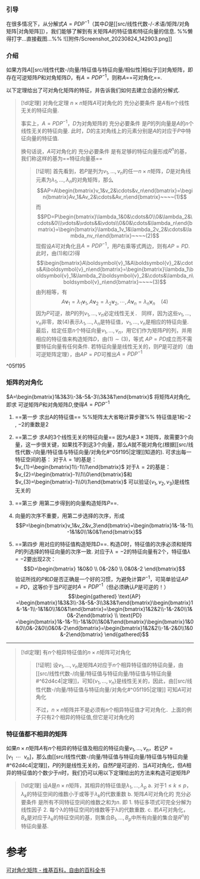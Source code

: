 

### 引导
在很多情况下，从分解式$A=PDP^{-1}$（其中$D$是[[src/线性代数-/-术语/矩阵/对角矩阵|对角矩阵]]），我们能够了解到有关矩阵$A$的特征值和特征向量的信息.
%%懒得打字...直接截图...%%
![[附件/Screenshot_20230824_142903.png]]

### 介绍
如果方阵$A$[[src/线性代数-/向量/特征值与特征向量/相似性|相似于]]对角矩阵，即存在可逆矩阵$P$和对角矩阵$D$，有$A=PDP^{-1}$，则称$A$==可对角化==.

以下定理给出了可对角化矩阵的特征，并告诉我们如何去建立合适的分解式.

> [!dl定理] 对角化定理
> $n\times n$矩阵$A$可对角化的 充分必要条件 是$A$有$n$个线性无关的特征向量.
> 
> 事实上，$A=PDP^{-1}$，$D$为对角矩阵的 充分必要条件 是$P$的列向量是$A$的$n$个线性无关的特征向量.
> 此时，$D$的主对角线上的元素分别是$A$的对应于$P$中特征向量的特征值.
> 
> 换句话说，$A$可对角化的 充分必要条件 是有足够的特征向量形成$R^{n}$的基，我们称这样的基为==特征向量基==
> > [!证明] 
> > 首先看到，若$P$是列为$v_1,\dots,v_{n}$的任一$n\times n$矩阵，$D$是对角线元素为$\lambda_{1},\dots,\lambda_n$的对角矩阵，那么
$$AP=A\begin{bmatrix}v_1&v_2&\cdots&v_n\end{bmatrix}=\begin{bmatrix}Av_1&Av_2&\cdots&Av_n\end{bmatrix}~~~~(1)$$
而
$$PD=P\begin{bmatrix}\lambda_1&0&\cdots&0\\0&\lambda_2&\cdots&0\\\vdots&\vdots&&\vdots\\0&0&\cdots&\lambda_n\end{bmatrix}=\begin{bmatrix}\lambda_1v_1&\lambda_2v_2&\cdots&\lambda_nv_n\end{bmatrix}~~~~(2)$$
现假设$A$可对角化且$A=PDP^{-1}$，用$P$右乘等式两边，则有$AP=PD$. 此时，由$(1)$和$(2)$得
$$\begin{bmatrix}A\boldsymbol{v}_1&A\boldsymbol{v}_2&\cdots&A\boldsymbol{v}_n\end{bmatrix}=\begin{bmatrix}\lambda_1\boldsymbol{v}_1&\lambda_2\boldsymbol{v}_2&\cdots&\lambda_n\boldsymbol{v}_n\end{bmatrix}~~~~(3)$$
由列相等，有
$$A\boldsymbol{v}_1=\lambda_1\boldsymbol{v}_1,A\boldsymbol{v}_2=\lambda_2\boldsymbol{v}_2,\cdots,A\boldsymbol{v}_n=\lambda_n\boldsymbol{v}_n~~~~(4)$$
因为$P$可逆，故$P$的列$v_1,\dots,v_{n}$必定线性无关．
同样，因为这些$v_1,\dots,v_{n}$非零，故$(4)$表示$\lambda_{1},\dots,\lambda_n$是特征值，$v_1,\dots,v_{n}$是相应的特征向量. 
最后，给定任意$n$个特征向量$v_1,\dots,v_{n}$，用它们作为矩阵$P$的列，并用相应的特征值来构造矩阵$D$，由$(1)\sim(3)$，等式 $AP=PD$成立而不需要特征向量有任何条件. 
若特征向量是线性无关的，则$P$是可逆的（由可逆矩阵定理），由$AP=PD$可推出$A=PDP^{-1}$

^05f195


### 矩阵的对角化 

$A=\begin{bmatrix}1&3&3\\-3&-5&-3\\3&3&1\end{bmatrix}$
将矩阵$A$对角化, 即求 可逆矩阵$P$和对角矩阵$D$,使得$A=PDP^{-1}$

1. ==第一步 求出A的特征值==
%%矩阵太大省略计算步骤%%
特征值是$1$和$-2$ , $-2$的重数是$2$

2. ==第二步 求A的3个线性无关的特征向量==
因为$A$是$3\times3$矩阵，故需要$3$个向量，这一步很关键，如果找不到这$3$个向量，那么$A$就不能对角化(根据[[src/线性代数-/向量/特征值与特征向量/对角化#^05f195|定理]]知道的).
可求出每一特征空间的基：
对于$λ=1$的基是：$v_{1}=\begin{bmatrix}1\\-1\\1\end{bmatrix}$
对于$λ=2$的基是：$v_{2}=\begin{bmatrix}-1\\1\\0\end{bmatrix}$和$v_{3}=\begin{bmatrix}-1\\0\\1\end{bmatrix}$
可以验证$\{v_{1},v_{2},v_{3}\}$是线性无关的

3. ==第三步 用第二步得到的向量构造矩阵$P$==.
4. 向量的次序不重要，用第二步选择的次序，形成$$P=\begin{bmatrix}v_1&v_2&v_3\end{bmatrix}=\begin{bmatrix}1&-1&-1\\-1&1&0\\1&0&1\end{bmatrix}$$
5. ==第四步 用对应的特征值构造矩阵$D$==.
构造$D$时，特征值的次序必须和矩阵$P$的列选择的特征向量的次序一致. 对应于$λ=-2$的特征向量有$2$个，特征值$\lambda=-2$要出现$2$次：
$$D=\begin{bmatrix}
1&0&0 \\
0&-2&0 \\
0&0&-2
\end{bmatrix}$$
验证所找的$P$和$D$是否正确是一个好的习惯，为避免计算$P^{-1}$，可简单验证$AP=PD$，这等价于当$P$可逆时$A=PDP^{-1}$（但必须确认$P$是可逆的！）
$$\begin{gathered}
\text{AP} =\begin{bmatrix}1&3&3\\-3&-5&-3\\3&3&1\end{bmatrix}\begin{bmatrix}1&-1&-1\\-1&1&0\\1&0&1\end{bmatrix}=\begin{bmatrix}1&2&2\\-1&-2&0\\1&0&-2\end{bmatrix} \\
\text{PD} =\begin{bmatrix}1&-1&-1\\-1&1&0\\1&0&1\end{bmatrix}\begin{bmatrix}1&0&0\\0&-2&0\\0&0&-2\end{bmatrix}=\begin{bmatrix}1&2&2\\-1&-2&0\\1&0&-2\end{bmatrix} 
\end{gathered}$$

---

> [!dl定理] 
> 有$n$个相异特征值的$n\times n$矩阵可对角化
> > [!证明] 
> > 设$v_1,\dots,v_{n}$是矩阵$A$对应于$n$个相异特征值的特征向量，由[[src/线性代数-/向量/特征值与特征向量/特征值与特征向量#^62d4c4|定理]]，可知$\{v_{1},\dots,v_n\}$是线性无关的，因此，由[[src/线性代数-/向量/特征值与特征向量/对角化#^05f195|定理]] 可知$A$可对角化
> > 
> > 不过，$n\times n$矩阵并不是必须有$n$个相异特征值才可对角化．上面的例子只有2个相异的特征值,但它是可对角化的

### 特征值都不相异的矩阵
如果$n\times n$矩阵$A$有$n$个相异的特征值及相应的特征向量$v_1,\dots,v_{n}$，若记$P=[v_{1}~~\dotsb~~v_n]$，那么由[[src/线性代数-/向量/特征值与特征向量/特征值与特征向量#^62d4c4|定理]]，$P$的列是线性无关的，自然$P$是可逆的．当$A$可对角化，但$A$相异的特征值的个数少于$n$时，我们仍可以用以下定理给出的方法来构造可逆矩阵$P$

> [!dl定理] 
> 设$A$是$n\times n$矩阵，其相异的特征值是$\lambda_{1},\dots,\lambda_p$
> a. 对于$1\leq k\leq p$，$λ_k$的特征空间的维数小于或等于$λ_k$的代数重数
> b. 矩阵$A$可对角化的 充分必要条件 是所有不同特征空间的维数之和为$n$.
> 	即
> 		1. 特征多项式可完全分解为线性因子
> 		2. 每个λ的特征空间的维数等于λ的代数重数.
> c. 若$A$可对角化，$B_k$是对应于$λ_k$的特征空间的基，则集合$B_1,\dots,B_{p}$中所有向量的集合是$R^{n}$的特征向量基.




# 参考
[可对角化矩阵 - 维基百科，自由的百科全书](https://zh.wikipedia.org/zh-hans/%E5%8F%AF%E5%AF%B9%E8%A7%92%E5%8C%96%E7%9F%A9%E9%98%B5)
